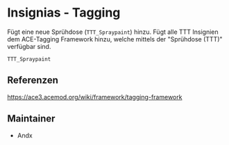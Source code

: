 # Insignias - Tagging

Fügt eine neue Sprühdose (`TTT_Spraypaint`) hinzu. Fügt alle TTT Insignien dem ACE-Tagging Framework hinzu, welche mittels der "Sprühdose (TTT)" verfügbar sind.

`TTT_Spraypaint`

## Referenzen

<https://ace3.acemod.org/wiki/framework/tagging-framework>

## Maintainer

- Andx
